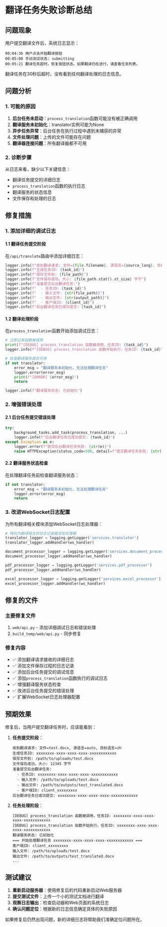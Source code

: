 # 翻译任务失败诊断总结

## 问题现象

用户提交翻译文件后，系统日志显示：
```
00:04:36 用户点击开始翻译按钮
00:05:08 手动测试状态: submitting
00:05:21 翻译任务超时，恢复按钮状态。如果翻译仍在进行，请查看任务列表。
```

翻译任务在30秒后超时，没有看到任何翻译处理的日志信息。

## 问题分析

### 1. 可能的原因

1. **后台任务未启动**：`process_translation`函数可能没有被正确调用
2. **翻译服务未初始化**：translator实例可能为None
3. **异步任务异常**：后台任务在执行过程中遇到未捕获的异常
4. **文件处理问题**：上传的文件可能存在问题
5. **翻译器连接问题**：所有翻译器都不可用

### 2. 诊断步骤

从日志来看，缺少以下关键信息：
- 翻译任务提交的详细日志
- `process_translation`函数的执行日志
- 翻译服务的状态信息
- 文件保存和处理的日志

## 修复措施

### 1. 添加详细的调试日志

#### 1.1 翻译任务提交阶段
在`/api/translate`路由中添加详细日志：

```python
logger.info(f"收到翻译请求: 文件={file.filename}, 源语言={source_lang}, 目标语言={target_lang}")
logger.info(f"生成任务ID: {task_id}")
logger.info(f"保存文件到: {file_path}")
logger.info(f"文件保存成功，大小: {file_path.stat().st_size} 字节")
logger.info(f"准备提交后台翻译任务:")
logger.info(f"  - 任务ID: {task_id}")
logger.info(f"  - 输入文件: {str(file_path)}")
logger.info(f"  - 输出文件: {str(output_path)}")
logger.info(f"  - 客户端ID: {client_id}")
logger.info(f"后台翻译任务已成功提交: {task_id}")
```

#### 1.2 翻译处理阶段
在`process_translation`函数开始添加调试日志：

```python
# 立即记录函数被调用
print(f"[DEBUG] process_translation 函数被调用，任务ID: {task_id}")
logger.info(f"[DEBUG] process_translation 函数开始执行，任务ID: {task_id}")

# 检查翻译服务是否可用
if not translator:
    error_msg = "翻译服务未初始化，无法处理翻译任务"
    logger.error(error_msg)
    print(f"[ERROR] {error_msg}")
    return

logger.info(f"翻译服务状态: 已初始化")
```

### 2. 增强错误处理

#### 2.1 后台任务提交错误处理
```python
try:
    background_tasks.add_task(process_translation, ...)
    logger.info(f"后台翻译任务已成功提交: {task_id}")
except Exception as e:
    logger.error(f"提交后台翻译任务失败: {str(e)}")
    raise HTTPException(status_code=500, detail=f"提交翻译任务失败: {str(e)}")
```

#### 2.2 翻译服务状态检查
在处理翻译任务前检查翻译服务状态：
```python
if not translator:
    error_msg = "翻译服务未初始化，无法处理翻译任务"
    logger.error(error_msg)
    return
```

### 3. 改进WebSocket日志配置

为所有翻译相关模块添加WebSocket日志处理器：
```python
# 特别为翻译相关的日志记录器添加处理器
translator_logger = logging.getLogger('services.translator')
translator_logger.addHandler(ws_handler)

document_processor_logger = logging.getLogger('services.document_processor')
document_processor_logger.addHandler(ws_handler)

pdf_processor_logger = logging.getLogger('services.pdf_processor')
pdf_processor_logger.addHandler(ws_handler)

excel_processor_logger = logging.getLogger('services.excel_processor')
excel_processor_logger.addHandler(ws_handler)
```

## 修复的文件

### 主要修复文件
1. `web/api.py` - 添加详细调试日志和错误处理
2. `build_temp/web/api.py` - 同步修复

### 修复内容
- ✅ 添加翻译请求接收的详细日志
- ✅ 添加文件保存过程的日志记录
- ✅ 添加后台任务提交的调试信息
- ✅ 添加`process_translation`函数执行的调试日志
- ✅ 增强翻译服务状态检查
- ✅ 改进后台任务提交的错误处理
- ✅ 扩展WebSocket日志处理器配置

## 预期效果

修复后，当用户提交翻译任务时，应该能看到：

1. **任务提交阶段**：
   ```
   收到翻译请求: 文件=test.docx, 源语言=auto, 目标语言=zh
   生成任务ID: xxxxxxxx-xxxx-xxxx-xxxx-xxxxxxxxxxxx
   保存文件到: /path/to/uploads/test.docx
   文件保存成功，大小: 12345 字节
   准备提交后台翻译任务:
     - 任务ID: xxxxxxxx-xxxx-xxxx-xxxx-xxxxxxxxxxxx
     - 输入文件: /path/to/uploads/test.docx
     - 输出文件: /path/to/outputs/test_translated.docx
     - 客户端ID: client_xxxxxxxxx
   后台翻译任务已成功提交: xxxxxxxx-xxxx-xxxx-xxxx-xxxxxxxxxxxx
   ```

2. **任务处理阶段**：
   ```
   [DEBUG] process_translation 函数被调用，任务ID: xxxxxxxx-xxxx-xxxx-xxxx-xxxxxxxxxxxx
   [DEBUG] process_translation 函数开始执行，任务ID: xxxxxxxx-xxxx-xxxx-xxxx-xxxxxxxxxxxx
   翻译服务状态: 已初始化
   === 开始处理翻译任务 xxxxxxxx-xxxx-xxxx-xxxx-xxxxxxxxxxxx ===
   客户端ID: client_xxxxxxxxx
   输入文件: /path/to/uploads/test.docx
   输出文件: /path/to/outputs/test_translated.docx
   ...
   ```

## 测试建议

1. **重新启动服务器**：使用修复后的代码重新启动Web服务器
2. **提交测试文件**：上传一个小的测试文档进行翻译
3. **观察日志输出**：检查启动器和Web页面的系统日志
4. **确认问题定位**：根据新的日志信息确定具体的失败原因

如果修复后仍然出现问题，新的详细日志将帮助我们准确定位问题所在。
